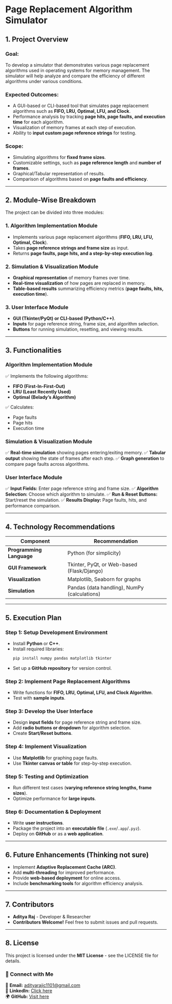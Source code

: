 # Page Replacement Algorithm Simulator

## 1. Project Overview

### **Goal:**
To develop a simulator that demonstrates various page replacement algorithms used in operating systems for memory management. The simulator will help analyze and compare the efficiency of different algorithms under various conditions.

### **Expected Outcomes:**
- A GUI-based or CLI-based tool that simulates page replacement algorithms such as **FIFO, LRU, Optimal, LFU, and Clock**.
- Performance analysis by tracking **page hits, page faults, and execution time** for each algorithm.
- Visualization of memory frames at each step of execution.
- Ability to **input custom page reference strings** for testing.

### **Scope:**
- Simulating algorithms for **fixed frame sizes**.
- Customizable settings, such as **page reference length** and **number of frames**.
- Graphical/Tabular representation of results.
- Comparison of algorithms based on **page faults and efficiency**.

---

## 2. Module-Wise Breakdown

The project can be divided into three modules:

### **1. Algorithm Implementation Module**
- Implements various page replacement algorithms (**FIFO, LRU, LFU, Optimal, Clock**).
- Takes **page reference strings and frame size** as input.
- Returns **page faults, page hits, and a step-by-step execution log**.

### **2. Simulation & Visualization Module**
- **Graphical representation** of memory frames over time.
- **Real-time visualization** of how pages are replaced in memory.
- **Table-based results** summarizing efficiency metrics (**page faults, hits, execution time**).

### **3. User Interface Module**
- **GUI (Tkinter/PyQt) or CLI-based (Python/C++)**.
- **Inputs** for page reference string, frame size, and algorithm selection.
- **Buttons** for running simulation, resetting, and viewing results.

---

## 3. Functionalities

### **Algorithm Implementation Module**
✅ Implements the following algorithms:
- **FIFO (First-In-First-Out)**
- **LRU (Least Recently Used)**
- **Optimal (Belady’s Algorithm)**

✅ Calculates:
- Page faults
- Page hits
- Execution time

### **Simulation & Visualization Module**
✅ **Real-time simulation** showing pages entering/exiting memory.
✅ **Tabular output** showing the state of frames after each step.
✅ **Graph generation** to compare page faults across algorithms.

### **User Interface Module**
✅ **Input Fields:** Enter page reference string and frame size.
✅ **Algorithm Selection:** Choose which algorithm to simulate.
✅ **Run & Reset Buttons:** Start/reset the simulation.
✅ **Results Display:** Page faults, hits, and performance comparison.

---

## 4. Technology Recommendations

| Component            | Recommendation                  |
|----------------------|--------------------------------|
| **Programming Language** | Python (for simplicity)|
| **GUI Framework**       | Tkinter, PyQt, or Web-based (Flask/Django) |
| **Visualization**       | Matplotlib, Seaborn for graphs |
| **Simulation**         | Pandas (data handling), NumPy (calculations) |

---

## 5. Execution Plan

### **Step 1: Setup Development Environment**
- Install **Python** or **C++**.
- Install required libraries:
  ```bash
  pip install numpy pandas matplotlib tkinter
  ```
- Set up a **GitHub repository** for version control.

### **Step 2: Implement Page Replacement Algorithms**
- Write functions for **FIFO, LRU, Optimal, LFU, and Clock Algorithm**.
- Test with **sample inputs**.

### **Step 3: Develop the User Interface**
- Design **input fields** for page reference string and frame size.
- Add **radio buttons or dropdown** for algorithm selection.
- Create **Start/Reset buttons**.

### **Step 4: Implement Visualization**
- Use **Matplotlib** for graphing page faults.
- Use **Tkinter canvas or table** for step-by-step execution.

### **Step 5: Testing and Optimization**
- Run different test cases (**varying reference string lengths, frame sizes**).
- Optimize performance for **large inputs**.

### **Step 6: Documentation & Deployment**
- Write **user instructions**.
- Package the project into an **executable file** (`.exe`/`.app`/`.pyz`).
- Deploy on **GitHub** or as a **web application**.

---

## 6. Future Enhancements (Thinking not sure)
- Implement **Adaptive Replacement Cache (ARC)**.
- Add **multi-threading** for improved performance.
- Provide **web-based deployment** for online access.
- Include **benchmarking tools** for algorithm efficiency analysis.

---

## 7. Contributors
- **Aditya Raj** - Developer & Researcher
- **Contributors Welcome!** Feel free to submit issues and pull requests.

---

## 8. License
This project is licensed under the **MIT License** - see the LICENSE file for details.

### 🔗 Connect with Me

📧 **Email:** [adityarajic1101@gmail.com](mailto:adityarajic1101@gmail.com)  
🔗 **LinkedIn:** [Click here](www.linkedin.com/in/aditya-raj35)  
🌍 **GitHub:** [Visit here](https://github.com/Raj-3435)  

